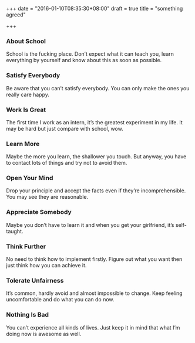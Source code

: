 +++
date = "2016-01-10T08:35:30+08:00"
draft = true
title = "something agreed"

+++



### About School

School is the fucking place. Don’t expect what it can teach you, learn everything by yourself and know about this as soon as possible.

### Satisfy Everybody

Be aware that you can’t satisfy everybody. You can only make the ones you really care happy.

### Work Is Great

The first time I work as an intern, it’s the greatest experiment in my life. It may be hard but just compare with school, wow.

### Learn More

Maybe the more you learn, the shallower you touch. But anyway, you have to contact lots of things and try not to avoid them.

### Open Your Mind

Drop your principle and accept the facts even if they’re incomprehensible. You may see they are reasonable.

### Appreciate Somebody

Maybe you don’t have to learn it and when you get your girlfriend, it’s self-taught.

### Think Further

No need to think how to implement firstly. Figure out what you want then just think how you can achieve it.

### Tolerate Unfairness

It’s common, hardly avoid and almost impossible to change. Keep feeling uncomfortable and do what you can do now.

### Nothing Is Bad

You can’t experience all kinds of lives. Just keep it in mind that what I’m doing now is awesome as well.